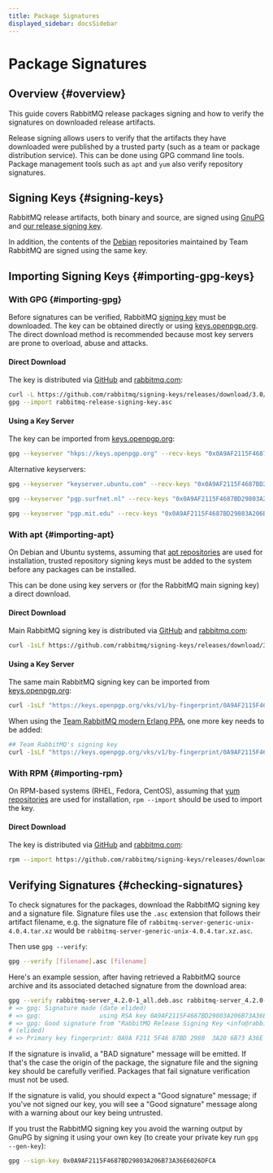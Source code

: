 ```yaml
---
title: Package Signatures
displayed_sidebar: docsSidebar
---
```

<!--
Copyright (c) 2005-2025 Broadcom. All Rights Reserved. The term "Broadcom" refers to Broadcom Inc. and/or its subsidiaries.

All rights reserved. This program and the accompanying materials
are made available under the terms of the under the Apache License,
Version 2.0 (the "License”); you may not use this file except in compliance
with the License. You may obtain a copy of the License at

https://www.apache.org/licenses/LICENSE-2.0

Unless required by applicable law or agreed to in writing, software
distributed under the License is distributed on an "AS IS" BASIS,
WITHOUT WARRANTIES OR CONDITIONS OF ANY KIND, either express or implied.
See the License for the specific language governing permissions and
limitations under the License.
-->

# Package Signatures

## Overview {#overview}

This guide covers RabbitMQ release packages signing and how to verify the signatures on
downloaded release artifacts.

Release signing allows users to verify that the artifacts they have downloaded
were published by a trusted party (such as a team or package distribution
service). This can be done using GPG command line tools. Package management tools such as `apt` and `yum`
also verify repository signatures.

## Signing Keys {#signing-keys}

RabbitMQ release artifacts, both binary and source,
are signed using [GnuPG](http://www.gnupg.org/) and [our release signing key](https://github.com/rabbitmq/signing-keys/releases/download/3.0/rabbitmq-release-signing-key.asc).

In addition, the contents of the [Debian](./install-debian/) repositories maintained by Team RabbitMQ
are signed using the same key.

## Importing Signing Keys {#importing-gpg-keys}

### With GPG {#importing-gpg}

Before signatures can be verified, RabbitMQ [signing key](https://github.com/rabbitmq/signing-keys/releases/download/3.0/rabbitmq-release-signing-key.asc)
must be downloaded. The key can be obtained directly or using [keys.openpgp.org](https://keys.openpgp.org/).
The direct download method is recommended because most key servers are prone to overload, abuse and attacks.

#### Direct Download

The key is distributed via [GitHub](https://github.com/rabbitmq/signing-keys/releases/) and
[rabbitmq.com](https://www.rabbitmq.com/rabbitmq-release-signing-key.asc):

```bash
curl -L https://github.com/rabbitmq/signing-keys/releases/download/3.0/rabbitmq-release-signing-key.asc --output rabbitmq-release-signing-key.asc
gpg --import rabbitmq-release-signing-key.asc
```

#### Using a Key Server

The key can be imported from [keys.openpgp.org](https://keys.openpgp.org/):

```bash
gpg --keyserver "hkps://keys.openpgp.org" --recv-keys "0x0A9AF2115F4687BD29803A206B73A36E6026DFCA"
```

Alternative keyservers:

```bash
gpg --keyserver "keyserver.ubuntu.com" --recv-keys "0x0A9AF2115F4687BD29803A206B73A36E6026DFCA"
```

```bash
gpg --keyserver "pgp.surfnet.nl" --recv-keys "0x0A9AF2115F4687BD29803A206B73A36E6026DFCA"
```

```bash
gpg --keyserver "pgp.mit.edu" --recv-keys "0x0A9AF2115F4687BD29803A206B73A36E6026DFCA"
```

### With apt {#importing-apt}

On Debian and Ubuntu systems, assuming that [apt repositories](./install-debian) are used for installation,
trusted repository signing keys must be added to the system before any packages can be installed.

This can be done using key servers or (for the RabbitMQ main signing key) a direct download.

#### Direct Download

Main RabbitMQ signing key is distributed via [GitHub](https://github.com/rabbitmq/signing-keys/releases/) and
[rabbitmq.com](https://www.rabbitmq.com/rabbitmq-release-signing-key.asc):

```bash
curl -1sLf https://github.com/rabbitmq/signing-keys/releases/download/3.0/rabbitmq-release-signing-key.asc | sudo gpg --dearmor > /usr/share/keyrings/com.rabbitmq.team.gpg
```

#### Using a Key Server

The same main RabbitMQ signing key can be imported from [keys.openpgp.org](https://keys.openpgp.org/):

```bash
curl -1sLf "https://keys.openpgp.org/vks/v1/by-fingerprint/0A9AF2115F4687BD29803A206B73A36E6026DFCA" | sudo gpg --dearmor > /usr/share/keyrings/com.rabbitmq.team.gpg
```

When using the [Team RabbitMQ modern Erlang PPA](https://launchpad.net/~rabbitmq/+archive/ubuntu/rabbitmq-erlang),
one more key needs to be added:

```bash
## Team RabbitMQ's signing key
curl -1sLf "https://keys.openpgp.org/vks/v1/by-fingerprint/0A9AF2115F4687BD29803A206B73A36E6026DFCA" | sudo gpg --dearmor > /usr/share/keyrings/com.rabbitmq.team.gpg
```

### With RPM {#importing-rpm}

On RPM-based systems (RHEL, Fedora, CentOS), assuming that [yum repositories](./install-rpm) are used for installation,
`rpm --import` should be used to import the key.

#### Direct Download

The key is distributed via [GitHub](https://github.com/rabbitmq/signing-keys/releases/) and
[rabbitmq.com](https://www.rabbitmq.com/rabbitmq-release-signing-key.asc):

```bash
rpm --import https://github.com/rabbitmq/signing-keys/releases/download/3.0/rabbitmq-release-signing-key.asc
```

## Verifying Signatures {#checking-signatures}

To check signatures for the packages, download the RabbitMQ signing key
and a signature file. Signature files use the `.asc` extension that follows their artifact filename,
e.g. the signature file of `rabbitmq-server-generic-unix-4.0.4.tar.xz` would be `rabbitmq-server-generic-unix-4.0.4.tar.xz.asc`.

Then use `gpg --verify`:

```bash
gpg --verify [filename].asc [filename]
```

Here's an example session, after having retrieved a RabbitMQ
source archive and its associated detached signature from
the download area:

```bash
gpg --verify rabbitmq-server_4.2.0-1_all.deb.asc rabbitmq-server_4.2.0-1_all.deb
# => gpg: Signature made (date elided)
# => gpg:                using RSA key 0A9AF2115F4687BD29803A206B73A36E6026DFCA
# => gpg: Good signature from "RabbitMQ Release Signing Key <info@rabbitmq.com>" [unknown]
# (elided)
# => Primary key fingerprint: 0A9A F211 5F46 87BD 2980  3A20 6B73 A36E 6026 DFCA
```

If the signature is invalid, a "BAD signature"
message will be emitted. If that's the case the origin of the package,
the signature file and the signing key should be carefully verified.
Packages that fail signature verification must not be used.

If the signature is valid, you should expect a "Good
signature" message; if you've not signed our key, you will
see a "Good signature" message along with a warning about
our key being untrusted.

If you trust the RabbitMQ signing key you avoid the warning output by
GnuPG by signing it using your own key (to create your private key run `gpg --gen-key`):

```bash
gpg --sign-key 0x0A9AF2115F4687BD29803A206B73A36E6026DFCA
```
